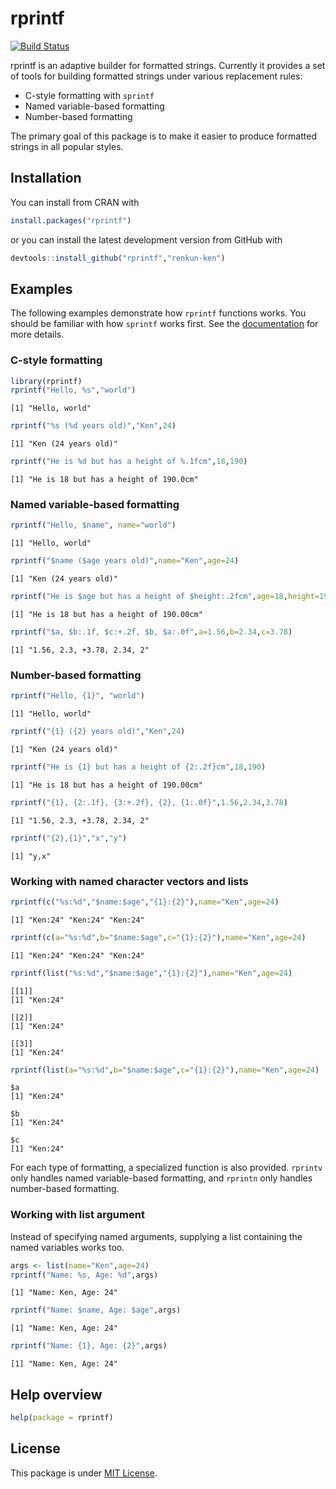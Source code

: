 

# rprintf

[![Build Status](https://travis-ci.org/renkun-ken/rprintf.png?branch=master)](https://travis-ci.org/renkun-ken/rprintf)

rprintf is an adaptive builder for formatted strings. Currently it provides a set of tools for building formatted strings under various replacement rules: 

- C-style formatting with `sprintf`
- Named variable-based formatting
- Number-based formatting

The primary goal of this package is to make it easier to produce formatted strings in all popular styles.

## Installation

You can install from CRAN with

```r
install.packages("rprintf")
```

or you can install the latest development version from GitHub with

```r
devtools::install_github("rprintf","renkun-ken")
```

## Examples

The following examples demonstrate how `rprintf` functions works. You should be familiar with how `sprintf` works first. See the [documentation](http://stat.ethz.ch/R-manual/R-devel/library/base/html/sprintf.html) for more details.

### C-style formatting


```r
library(rprintf)
rprintf("Hello, %s","world")
```

```
[1] "Hello, world"
```

```r
rprintf("%s (%d years old)","Ken",24)
```

```
[1] "Ken (24 years old)"
```

```r
rprintf("He is %d but has a height of %.1fcm",18,190)
```

```
[1] "He is 18 but has a height of 190.0cm"
```

### Named variable-based formatting


```r
rprintf("Hello, $name", name="world")
```

```
[1] "Hello, world"
```

```r
rprintf("$name ($age years old)",name="Ken",age=24)
```

```
[1] "Ken (24 years old)"
```

```r
rprintf("He is $age but has a height of $height:.2fcm",age=18,height=190)
```

```
[1] "He is 18 but has a height of 190.00cm"
```

```r
rprintf("$a, $b:.1f, $c:+.2f, $b, $a:.0f",a=1.56,b=2.34,c=3.78)
```

```
[1] "1.56, 2.3, +3.78, 2.34, 2"
```

### Number-based formatting


```r
rprintf("Hello, {1}", "world")
```

```
[1] "Hello, world"
```

```r
rprintf("{1} ({2} years old)","Ken",24)
```

```
[1] "Ken (24 years old)"
```

```r
rprintf("He is {1} but has a height of {2:.2f}cm",18,190)
```

```
[1] "He is 18 but has a height of 190.00cm"
```

```r
rprintf("{1}, {2:.1f}, {3:+.2f}, {2}, {1:.0f}",1.56,2.34,3.78)
```

```
[1] "1.56, 2.3, +3.78, 2.34, 2"
```

```r
rprintf("{2},{1}","x","y")
```

```
[1] "y,x"
```

### Working with named character vectors and lists


```r
rprintf(c("%s:%d","$name:$age","{1}:{2}"),name="Ken",age=24)
```

```
[1] "Ken:24" "Ken:24" "Ken:24"
```

```r
rprintf(c(a="%s:%d",b="$name:$age",c="{1}:{2}"),name="Ken",age=24)
```

```
[1] "Ken:24" "Ken:24" "Ken:24"
```

```r
rprintf(list("%s:%d","$name:$age","{1}:{2}"),name="Ken",age=24)
```

```
[[1]]
[1] "Ken:24"

[[2]]
[1] "Ken:24"

[[3]]
[1] "Ken:24"
```

```r
rprintf(list(a="%s:%d",b="$name:$age",c="{1}:{2}"),name="Ken",age=24)
```

```
$a
[1] "Ken:24"

$b
[1] "Ken:24"

$c
[1] "Ken:24"
```

For each type of formatting, a specialized function is also provided. `rprintv` only handles named variable-based formatting, and `rprintn` only handles number-based formatting.

### Working with list argument

Instead of specifying named arguments, supplying a list containing the named variables works too.


```r
args <- list(name="Ken",age=24)
rprintf("Name: %s, Age: %d",args)
```

```
[1] "Name: Ken, Age: 24"
```

```r
rprintf("Name: $name, Age: $age",args)
```

```
[1] "Name: Ken, Age: 24"
```

```r
rprintf("Name: {1}, Age: {2}",args)
```

```
[1] "Name: Ken, Age: 24"
```

## Help overview

```r
help(package = rprintf)
```

## License

This package is under [MIT License](http://opensource.org/licenses/MIT).
